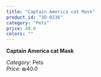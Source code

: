 ```yaml
---
title: "Captain America cat Mask"
product_id: "3D-0236"
category: "Pets"
price: 40.0
colors: ""
---
```


**Captain America cat Mask**

*Category*: Pets  
*Price*: ₪40.0

